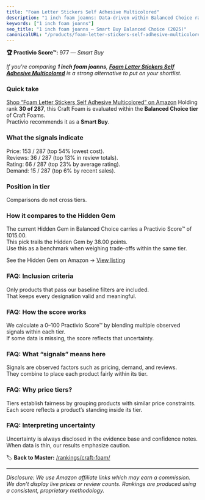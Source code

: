```yaml
---
title: "Foam Letter Stickers Self Adhesive Multicolored"
description: "1 inch foam joanns: Data-driven within Balanced Choice ranking using the Practivio Score™. Positioned by quality, value, demand, findability, momentum."
keywords: ["1 inch foam joanns"]
seo_title: "1 inch foam joanns — Smart Buy Balanced Choice (2025)"
canonicalURL: "/products/foam-letter-stickers-self-adhesive-multicolored-B07JPZ4WQ3/"
---
```


**🏆 Practivio Score™:** 977 — _Smart Buy_


*If you're comparing **1 inch foam joanns**, **[Foam Letter Stickers Self Adhesive Multicolored](https://www.amazon.com/dp/B07JPZ4WQ3?tag=practivio-20)** is a strong alternative to put on your shortlist.*
### Quick take
[Shop “Foam Letter Stickers Self Adhesive Multicolored” on Amazon](https://www.amazon.com/dp/B07JPZ4WQ3?tag=practivio-20)
Holding rank **30 of 287**, this Craft Foam is evaluated within the **Balanced Choice tier** of Craft Foams.  
Practivio recommends it as a **Smart Buy**.

### What the signals indicate
Price: 153 / 287 (top 54% lowest cost).  
Reviews: 36 / 287 (top 13% in review totals).  
Rating: 66 / 287 (top 23% by average rating).  
Demand: 15 / 287 (top 6% by recent sales).

### Position in tier
Comparisons do not cross tiers.

### How it compares to the Hidden Gem
The current Hidden Gem in Balanced Choice carries a Practivio Score™ of 1015.00.  
This pick trails the Hidden Gem by 38.00 points.  
Use this as a benchmark when weighing trade-offs within the same tier.  

See the Hidden Gem on Amazon → [View listing](https://www.amazon.com/dp/B0927HTJ6B?tag=practivio-20)

### FAQ: Inclusion criteria
Only products that pass our baseline filters are included.  
That keeps every designation valid and meaningful.

### FAQ: How the score works
We calculate a 0–100 Practivio Score™ by blending multiple observed signals within each tier.  
If some data is missing, the score reflects that uncertainty.

### FAQ: What “signals” means here
Signals are observed factors such as pricing, demand, and reviews.  
They combine to place each product fairly within its tier.

### FAQ: Why price tiers?
Tiers establish fairness by grouping products with similar price constraints.  
Each score reflects a product’s standing inside its tier.

### FAQ: Interpreting uncertainty
Uncertainty is always disclosed in the evidence base and confidence notes.  
When data is thin, our results emphasize caution.


🏷️ **Back to Master:** [/rankings/craft-foam/](/rankings/craft-foam/)

---
_Disclosure: We use Amazon affiliate links which may earn a commission. We don’t display live prices or review counts. Rankings are produced using a consistent, proprietary methodology._
